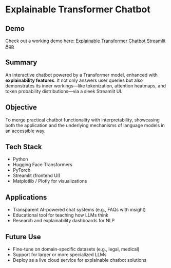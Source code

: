 # Explainable Transformer Chatbot

##  Demo
Check out a working demo here: [Explainable Transformer Chatbot Streamlit App](https://explainable-transformer-chatbot.streamlit.app/)

##  Summary
An interactive chatbot powered by a Transformer model, enhanced with **explainability features**. It not only answers user queries but also demonstrates its inner workings—like tokenization, attention heatmaps, and token probability distributions—via a sleek Streamlit UI.

##  Objective
To merge practical chatbot functionality with interpretability, showcasing both the application and the underlying mechanisms of language models in an accessible way.

##  Tech Stack
- Python  
- Hugging Face Transformers  
- PyTorch  
- Streamlit (frontend UI)  
- Matplotlib / Plotly for visualizations  

##  Applications
- Transparent AI-powered chat systems (e.g., FAQs with insight)  
- Educational tool for teaching how LLMs think  
- Research and explainability dashboards for NLP  

##  Future Use
- Fine-tune on domain-specific datasets (e.g., legal, medical)  
- Support for larger or more specialized LLMs  
- Deploy as a live cloud service for explainable chatbot solutions
